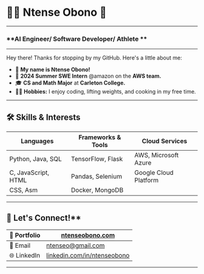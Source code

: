# 👨‍💻 Ntense Obono 🤖  

---

### **AI Engineer/ Software Developer/ Athlete **  

---

Hey there! Thanks for stopping by my GitHub. Here's a little about me:

- 👋 **My name is Ntense Obono!**  
- 🏢 **2024 Summer SWE Intern** @amazon on the **AWS team.**  
- 🎓 **CS and Math Major** at **Carleton College.**  
- 🏋️‍♂️ **Hobbies:** I enjoy coding, lifting weights, and cooking in my free time.  

---

## 🛠️ **Skills & Interests**

| **Languages**       | **Frameworks & Tools**  | **Cloud Services**       |
|----------------------|-------------------------|---------------------------|
| Python, Java, SQL    | TensorFlow, Flask       | AWS, Microsoft Azure     |
| C, JavaScript, HTML  | Pandas, Selenium        | Google Cloud Platform    |
| CSS, Asm            | Docker, MongoDB         |                           |

---

## 🌟 Let's Connect!**

| 📂 Portfolio | [ntenseobono.com](http://obonon.sites.carleton.edu/) |  
|--------------|---------------------------------------------------|  
| 📧 Email     | [ntenseo@gmail.com](mailto:ntenseo@gmail.com) |  
| 🌐 LinkedIn  | [linkedin.com/in/ntenseobono](https://www.linkedin.com/in/ntenseobono) |  

---
